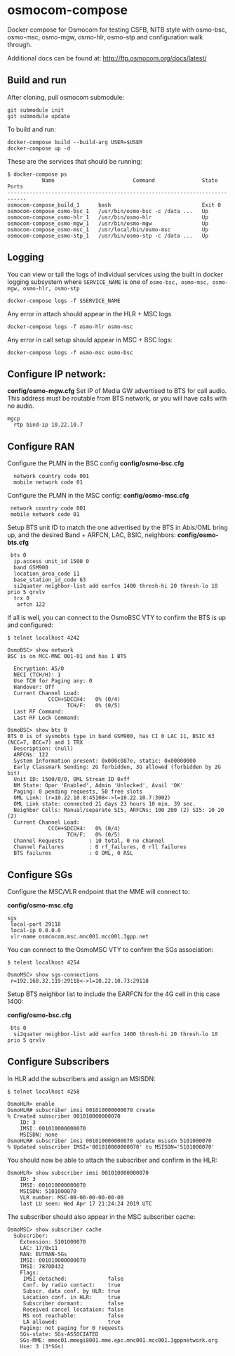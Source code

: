 # osmocom-compose
Docker compose for Osmocom for testing CSFB, NITB style with osmo-bsc, osmo-msc, osmo-mgw, osmo-hlr, osmo-stp and configuration walk through.

Additional docs can be found at: http://ftp.osmocom.org/docs/latest/

## Build and run

After cloning, pull osmocom submodule:
```
git submodule init
git submodule update
```

To build and run:
```
docker-compose build --build-arg USER=$USER
docker-compose up -d
```

These are the services that should be running:

```
$ docker-compose ps
           Name                         Command               State    Ports
----------------------------------------------------------------------------
osmocom-compose_build_1      bash                             Exit 0
osmocom-compose_osmo-bsc_1   /usr/bin/osmo-bsc -c /data ...   Up
osmocom-compose_osmo-hlr_1   /usr/bin/osmo-hlr                Up
osmocom-compose_osmo-mgw_1   /usr/bin/osmo-mgw                Up
osmocom-compose_osmo-msc_1   /usr/local/bin/osmo-msc          Up
osmocom-compose_osmo-stp_1   /usr/bin/osmo-stp -c /data ...   Up
```

## Logging
You can view or tail the logs of individual services using the built in docker logging subsystem where `SERVICE_NAME` is one of `osmo-bsc, osmo-msc, osmo-mgw, osmo-hlr, osmo-stp`

```
docker-compose logs -f $SERVICE_NAME
```

Any error in attach should appear in the HLR + MSC logs

```
docker-compose logs -f osmo-hlr osmo-msc
```

Any error in call setup should appear in MSC + BSC logs:

```
docker-compose logs -f osmo-msc osmo-bsc
```

## Configure IP network:

**config/osmo-mgw.cfg**
Set IP of Media GW advertised to BTS for call audio. This address must be routable from BTS network, or you will have calls with no audio.
```
mgcp
  rtp bind-ip 10.22.10.7
```


## Configure RAN

Configure the PLMN in the BSC config
**config/osmo-bsc.cfg**
```
  network country code 001
  mobile network code 01
```
Configure the PLMN in the MSC config:
**config/osmo-msc.cfg**
```
 network country code 001
 mobile network code 01
```

Setup BTS unit ID to match the one advertised by the BTS in Abis/OML bring up, and the desired Band + ARFCN, LAC, BSIC, neighbors:
**config/osmo-bts.cfg**
```
 bts 0
  ip.access unit_id 1500 0
  band GSM900  
  location_area_code 11
  base_station_id_code 63  
  si2quater neighbor-list add earfcn 1400 thresh-hi 20 thresh-lo 10 prio 5 qrxlv
  trx 0
   arfcn 122 
```

If all is well, you can connect to the OsmoBSC VTY to confirm the BTS is up and configured:

`$ telnet localhost 4242`
```
OsmoBSC> show network
BSC is on MCC-MNC 001-01 and has 1 BTS

  Encryption: A5/0
  NECI (TCH/H): 1
  Use TCH for Paging any: 0
  Handover: Off
  Current Channel Load:
             CCCH+SDCCH4:   0% (0/4)
                   TCH/F:   0% (0/5)
  Last RF Command:
  Last RF Lock Command:
```

```
OsmoBSC> show bts 0  
BTS 0 is of sysmobts type in band GSM900, has CI 0 LAC 11, BSIC 63 (NCC=7, BCC=7) and 1 TRX
  Description: (null)
  ARFCNs: 122
  System Information present: 0x000c087e, static: 0x00000000
  Early Classmark Sending: 2G forbidden, 3G allowed (forbidden by 2G bit)
  Unit ID: 1500/0/0, OML Stream ID 0xff
  NM State: Oper 'Enabled', Admin 'Unlocked', Avail 'OK'
  Paging: 0 pending requests, 50 free slots
  OML Link: (r=10.22.10.8:45108<->l=10.22.10.7:3002)
  OML Link state: connected 21 days 23 hours 10 min. 39 sec.
  Neighbor Cells: Manual/separate SI5, ARFCNs: 100 200 (2) SI5: 10 20 (2)
  Current Channel Load:
             CCCH+SDCCH4:   0% (0/4)
                   TCH/F:   0% (0/5)
  Channel Requests        : 10 total, 0 no channel
  Channel Failures        : 0 rf_failures, 0 rll failures
  BTS failures            : 0 OML, 0 RSL
```

## Configure SGs
Configure the MSC/VLR endpoint that the MME will connect to:

**config/osmo-msc.cfg**
```
sgs
 local-port 29118
 local-ip 0.0.0.0
 vlr-name osmcocom.msc.mnc001.mcc001.3gpp.net
```

You can connect to the OsmoMSC VTY to confirm the SGs association:

`$ telent localhost 4254`

```
OsmoMSC> show sgs-connections        
 r=192.168.32.119:29118<->l=10.22.10.73:29118
```

Setup BTS neighbor list to include the EARFCN for the 4G cell in this case 1400:

**config/osmo-bsc.cfg**
```
 bts 0
  si2quater neighbor-list add earfcn 1400 thresh-hi 20 thresh-lo 10 prio 5 qrxlv
```

## Configure Subscribers

In HLR add the subscribers and assign an MSISDN:

`$ telnet localhost 4258`

```
OsmoHLR> enable
OsmoHLR# subscriber imsi 001010000000070 create
% Created subscriber 001010000000070
    ID: 3
    IMSI: 001010000000070
    MSISDN: none
OsmoHLR# subscriber imsi 001010000000070 update msisdn 5101000070
% Updated subscriber IMSI='001010000000070' to MSISDN='5101000070'
```

You should now be able to attach the subscriber and confirm in the HLR:

```
OsmoHLR> show subscriber imsi 001010000000070
    ID: 3               
    IMSI: 001010000000070
    MSISDN: 5101000070  
    VLR number: MSC-00-00-00-00-00-00
    last LU seen: Wed Apr 17 21:24:24 2019 UTC
```

The subscriber should also appear in the MSC subscriber cache:
```
OsmoMSC> show subscriber cache
  Subscriber:
    Extension: 5101000070
    LAC: 17/0x11
    RAN: EUTRAN-SGs
    IMSI: 001010000000070
    TMSI: 7870D432
    Flags:
     IMSI detached:             false
     Conf. by radio contact:    true
     Subscr. data conf. by HLR: true
     Location conf. in HLR:     true
     Subscriber dormant:        false
     Received cancel locataion: false
     MS not reachable:          false
     LA allowed:                true
    Paging: not paging for 0 requests
    SGs-state: SGs-ASSOCIATED
    SGs-MME: mmec01.mmegi8001.mme.epc.mnc001.mcc001.3gppnetwork.org
    Use: 3 (3*SGs)
```

